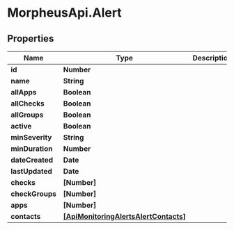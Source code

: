 # MorpheusApi.Alert

## Properties

Name | Type | Description | Notes
------------ | ------------- | ------------- | -------------
**id** | **Number** |  | [optional] 
**name** | **String** |  | [optional] 
**allApps** | **Boolean** |  | [optional] 
**allChecks** | **Boolean** |  | [optional] 
**allGroups** | **Boolean** |  | [optional] 
**active** | **Boolean** |  | [optional] 
**minSeverity** | **String** |  | [optional] 
**minDuration** | **Number** |  | [optional] 
**dateCreated** | **Date** |  | [optional] 
**lastUpdated** | **Date** |  | [optional] 
**checks** | **[Number]** |  | [optional] 
**checkGroups** | **[Number]** |  | [optional] 
**apps** | **[Number]** |  | [optional] 
**contacts** | [**[ApiMonitoringAlertsAlertContacts]**](ApiMonitoringAlertsAlertContacts.md) |  | [optional] 


